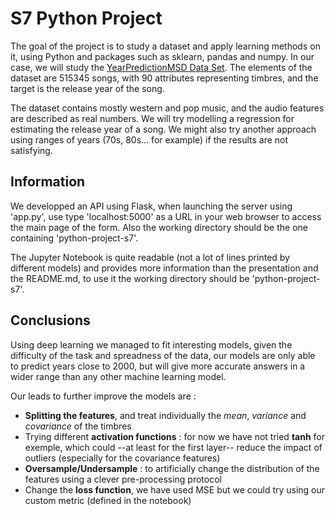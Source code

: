 # S7 Python Project

The goal of the project is to study a dataset and apply learning methods on it, using Python and packages such as sklearn, pandas and numpy.
In our case, we will study the [YearPredictionMSD Data Set](https://archive.ics.uci.edu/ml/datasets/YearPredictionMSD). The elements of the dataset are 515345 songs, with 90 attributes representing timbres, and the target is the release year of the song.

The dataset contains mostly western and pop music, and the audio features are described as real numbers.
We will try modelling a regression for estimating the release year of a song. We might also try another approach using ranges of years (70s, 80s... for example) if the results are not satisfying.

## Information

We developped an API using Flask, when launching the server using 'app.py', use type 'localhost:5000' as a URL in your web browser to access the main page of the form. Also the working directory should be the one containing 'python-project-s7'.

The Jupyter Notebook is quite readable (not a lot of lines printed by different models) and provides more information than the presentation and the README.md, to use it the working directory should be 'python-project-s7'.

## Conclusions

Using deep learning we managed to fit interesting models, given the difficulty of the task and spreadness of the data, our models are only able to predict years close to 2000, but will give more accurate answers in a wider range than any other machine learning model. 

Our leads to further improve the models are :

- **Splitting the features**, and treat individually the _mean_, _variance_ and _covariance_ of the timbres
- Trying different **activation functions** : for now we have not tried **tanh** for exemple, which could --at least for the first layer-- reduce the impact of outliers (especially for the covariance features)
- **Oversample/Undersample** : to artificially change the distribution of the features using a clever pre-processing protocol
- Change the **loss function**, we have used MSE but we could try using our custom metric (defined in the notebook)
